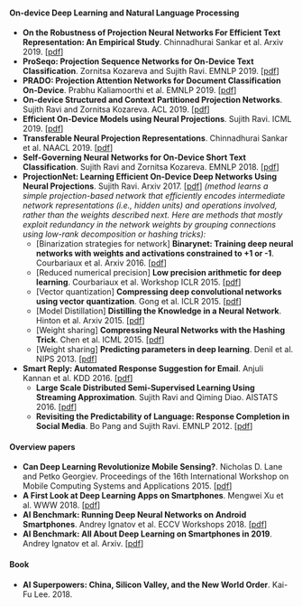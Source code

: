 #### On-device Deep Learning and Natural Language Processing

- **On the Robustness of Projection Neural Networks For Efficient Text Representation: An Empirical Study**. Chinnadhurai Sankar et al. Arxiv 2019. [[pdf](https://arxiv.org/pdf/1908.05763.pdf)]
- **ProSeqo: Projection Sequence Networks for On-Device Text Classification**. Zornitsa Kozareva and Sujith Ravi. EMNLP 2019. [[pdf](https://www.aclweb.org/anthology/D19-1402.pdf)]
- **PRADO: Projection Attention Networks for Document Classification On-Device**. Prabhu Kaliamoorthi et al. EMNLP 2019. [[pdf](https://www.aclweb.org/anthology/D19-1506.pdf)]
- **On-device Structured and Context Partitioned Projection Networks**. Sujith Ravi and Zornitsa Kozareva. ACL 2019. [[pdf](https://www.aclweb.org/anthology/P19-1368.pdf)]
- **Efficient On-Device Models using Neural Projections**. Sujith Ravi. ICML 2019. [[pdf](http://proceedings.mlr.press/v97/ravi19a/ravi19a.pdf)]
- **Transferable Neural Projection Representations**. Chinnadhurai Sankar et al. NAACL 2019. [[pdf](https://arxiv.org/pdf/1906.01605.pdf)]
- **Self-Governing Neural Networks for On-Device Short Text Classification**. Sujith Ravi and Zornitsa Kozareva. EMNLP 2018. [[pdf](https://www.aclweb.org/anthology/D18-1105.pdf)]
- **ProjectionNet: Learning Efficient On-Device Deep Networks Using Neural Projections**. Sujith Ravi. Arxiv 2017. [[pdf](https://arxiv.org/pdf/1708.00630.pdf)] *(method learns a simple projection-based network that efficiently encodes intermediate network representations (i.e., hidden units) and operations involved, rather than the weights described next. Here are methods that mostly exploit redundancy in the network weights by grouping connections using low-rank decomposition or hashing tricks):*
    - [Binarization strategies for network] **Binarynet: Training deep neural networks with weights and activations constrained to +1 or -1**. Courbariaux et al. Arxiv 2016. [[pdf](https://arxiv.org/pdf/1602.02830.pdf)]
    - [Reduced numerical precision] **Low precision arithmetic for deep learning**. Courbariaux et al. Workshop ICLR 2015. [[pdf](https://arxiv.org/pdf/1412.7024.pdf)]
    - [Vector quantization] **Compressing deep convolutional networks using vector quantization**. Gong et al. ICLR 2015. [[pdf](https://arxiv.org/pdf/1412.6115.pdf)]
    - [Model Distillation] **Distilling the Knowledge in a Neural Network**. Hinton et al. Arxiv 2015. [[pdf](https://www.cs.toronto.edu/~hinton/absps/distillation.pdf)]
    - [Weight sharing] **Compressing Neural Networks with the Hashing Trick**. Chen et al. ICML 2015. [[pdf](https://arxiv.org/pdf/1504.04788.pdf)]
    - [Weight sharing] **Predicting parameters in deep learning**. Denil et al. NIPS 2013. [[pdf](https://papers.nips.cc/paper/5025-predicting-parameters-in-deep-learning.pdf)]
- **Smart Reply: Automated Response Suggestion for Email**. Anjuli Kannan et al. KDD 2016. [[pdf](https://www.kdd.org/kdd2016/papers/files/Paper_1069.pdf)]
    - **Large Scale Distributed Semi-Supervised Learning Using Streaming Approximation**. Sujith Ravi and Qiming Diao. AISTATS 2016. [[pdf](https://arxiv.org/pdf/1512.01752.pdf)]
    - **Revisiting the Predictability of Language: Response Completion in Social Media**. Bo Pang and Sujith Ravi. EMNLP 2012. [[pdf](https://www.aclweb.org/anthology/D12-1136.pdf)]


#### Overview papers

- **Can Deep Learning Revolutionize Mobile Sensing?**. Nicholas D. Lane and Petko Georgiev. Proceedings of the 16th International Workshop on Mobile Computing Systems and Applications 2015. [[pdf](http://citeseerx.ist.psu.edu/viewdoc/download?doi=10.1.1.679.2975&rep=rep1&type=pdf)]
- **A First Look at Deep Learning Apps on Smartphones**. Mengwei Xu et al. WWW 2018. [[pdf](https://arxiv.org/pdf/1812.05448.pdf)]
- **AI Benchmark: Running Deep Neural Networks on Android Smartphones**. Andrey Ignatov et al. ECCV Workshops 2018. [[pdf](https://arxiv.org/pdf/1810.01109.pdf)]
- **AI Benchmark: All About Deep Learning on Smartphones in 2019**. Andrey Ignatov et al. Arxiv. [[pdf](https://arxiv.org/pdf/1910.06663.pdf)]


#### Book

- **AI Superpowers: China, Silicon Valley, and the New World Order**. Kai-Fu Lee. 2018.
